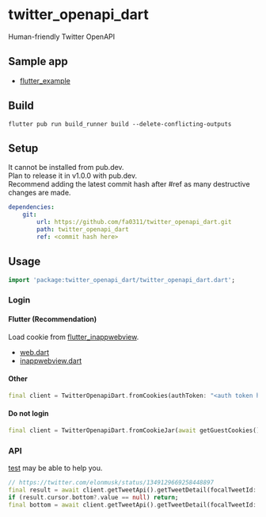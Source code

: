 # twitter_openapi_dart

Human-friendly Twitter OpenAPI

## Sample app

- [flutter_example](./example/flutter_example)

## Build

```shell
flutter pub run build_runner build --delete-conflicting-outputs
```

## Setup

It cannot be installed from pub.dev.  
Plan to release it in v1.0.0 with pub.dev.  
Recommend adding the latest commit hash after #ref as many destructive changes are made.  

```yaml
dependencies:
    git:
        url: https://github.com/fa0311/twitter_openapi_dart.git
        path: twitter_openapi_dart
        ref: <commit hash here>
```

## Usage

```dart
import 'package:twitter_openapi_dart/twitter_openapi_dart.dart';
```

### Login

#### Flutter (Recommendation)

Load cookie from [flutter_inappwebview](https://github.com/pichillilorenzo/flutter_inappwebview).

- [web.dart](./example/flutter_example/lib/view/login/web.dart)
- [inappwebview.dart](./example/flutter_example/lib/view/auth/inappwebview.dart)

#### Other

```dart
final client = TwitterOpenapiDart.fromCookies(authToken: "<auth token here>", ct0: "<csrf token here>");
```

#### Do not login

```dart
final client = TwitterOpenapiDart.fromCookieJar(await getGuestCookies());
```

### API

[test](./test/api) may be able to help you.

```dart
// https://twitter.com/elonmusk/status/1349129669258448897
final result = await client.getTweetApi().getTweetDetail(focalTweetId: "1349129669258448897");
if (result.cursor.bottom?.value == null) return;
final bottom = await client.getTweetApi().getTweetDetail(focalTweetId: "1349129669258448897", cursor: result.cursor.bottom?.value);
```
